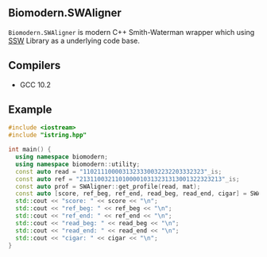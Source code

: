 ## Biomodern.SWAligner

`Biomodern.SWAligner` is modern C++ Smith-Waterman wrapper which using [SSW][SSW] Library as a underlying code base.

## Compilers
- GCC 10.2

## Example

```cpp
#include <iostream>
#include "istring.hpp"

int main() {
  using namespace biomodern;
  using namespace biomodern::utility;
  const auto read = "1102111000031323330032232203332323"_is;
  const auto ref = "2131100321101000010313231313001322323213"_is;
  const auto prof = SWAligner::get_profile(read, mat);
  const auto [score, ref_beg, ref_end, read_beg, read_end, cigar] = SWAligner::align(prof, ref);
  std::cout << "score: " << score << "\n";
  std::cout << "ref_beg: " << ref_beg << "\n";
  std::cout << "ref_end: " << ref_end << "\n";
  std::cout << "read_beg: " << read_beg << "\n";
  std::cout << "read_end: " << read_end << "\n";
  std::cout << "cigar: " << cigar << "\n";
}
```

[SSW]: https://github.com/mengyao/Complete-Striped-Smith-Waterman-Library
